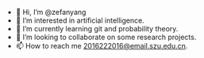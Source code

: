 - 👋 Hi, I’m @zefanyang
- 👀 I’m interested in artificial intelligence.
- 🌱 I’m currently learning git and probability theory.
- 💞️ I’m looking to collaborate on some research projects.
- 📫 How to reach me 2016222016@email.szu.edu.cn.

<!---
zefanyang/zefanyang is a ✨ special ✨ repository because its `README.md` (this file) appears on your GitHub profile.
You can click the Preview link to take a look at your changes.
--->
